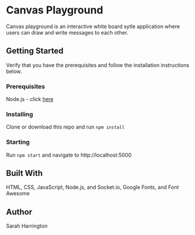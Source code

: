 # Canvas Playground
Canvas playground is an interactive white board sytle application where users can draw
and write messages to each other.

## Getting Started
Verify that you have the prerequisites and follow the installation instructions below.

### Prerequisites
Node.js - click [here](https://nodejs.org/en/download/package-manager/)

### Installing
Clone or download this repo and run `npm install`

### Starting
Run `npm start` and navigate to http://localhost:5000

## Built With
HTML, CSS, JavaScript, Node.js, and Socket.io, Google Fonts, and Font Awesome

## Author
Sarah Harrington